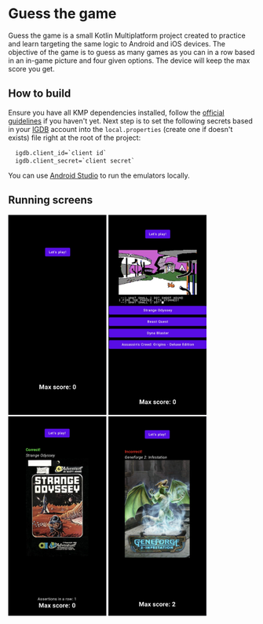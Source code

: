 # Guess the game

Guess the game is a small Kotlin Multiplatform project created to practice and learn targeting the same logic to Android and iOS devices.
The objective of the game is to guess as many games as you can in a row based in an in-game picture and four given options.
The device will keep the max score you get.

## How to build

Ensure you have all KMP dependencies installed, follow the [official guidelines](https://www.jetbrains.com/help/kotlin-multiplatform-dev/multiplatform-setup.html) if you haven't yet.
Next step is to set the following secrets based in your [IGDB](https://api-docs.igdb.com/#getting-started) account into the `local.properties` (create one if doesn't exists) file right at the root of the project:

```local.properties
  igdb.client_id=`client id`
  igdb.client_secret=`client secret`
```

You can use [Android Studio](https://developer.android.com/studio) to run the emulators locally.

## Running screens
<img src="public/home.png" width="200" alt="Home"/> <img src="public/guessing.png" width="200" alt="Guessing"/> <img src="public/correct.png" width="200" alt="Correct"/> <img src="public/incorrect.png" width="200" alt="Incorrect"/>